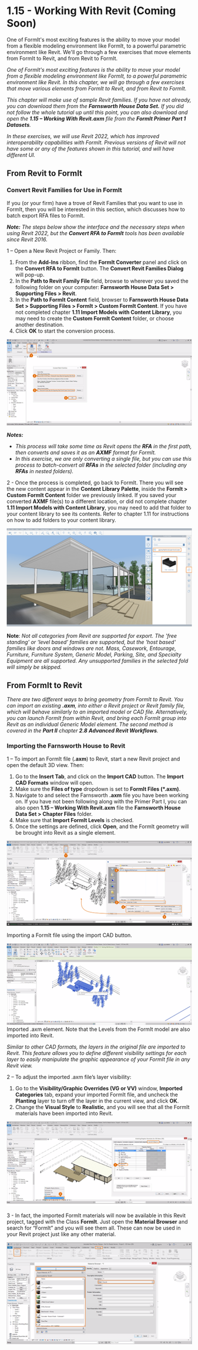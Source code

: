 # 1.15 - Working With Revit \(Coming Soon\)

One of FormIt's most exciting features is the ability to move your model from a flexible modeling environment like FormIt, to a powerful parametric environment like Revit. We'll go through a few exercises that move elements from FormIt to Revit, and from Revit to FormIt.

_One of FormIt's most exciting features is the ability to move your model from a flexible modeling environment like FormIt, to a powerful parametric environment like Revit. In this chapter, we will go through a few exercises that move various elements from FormIt to Revit, and from Revit to FormIt._

_This chapter will make use of sample Revit families. If you have not already, you can download them from the **Farnsworth House Data Set.** If you did not follow the whole tutorial up until this point, you can also download and open the **1.15 – Working With Revit.axm** file from the **FormIt Primer Part 1 Datasets**._

_In these exercises, we will use Revit 2022, which has improved interoperability capabilities with FormIt. Previous versions of Revit will not have some or any of the features shown in this tutorial, and will have different UI._

## From Revit to FormIt

### Convert Revit Families for Use in FormIt

If you \(or your firm\) have a trove of Revit Families that you want to use in FormIt, then you will be interested in this section, which discusses how to batch export RFA files to FormIt.

 _**Note:**_ _The steps below show the interface and the necessary steps when using Revit 2022, but the_ _**Convert RFA to FormIt**_ _tools has been available since Revit 2016._

1 – Open a New Revit Project or Family. Then:

1. From the **Add-Ins** ribbon, find the **FormIt Converter** panel and click on the **Convert RFA to FormIt** button. The **Convert Revit Families Dialog** will pop-up.
2. In the **Path to Revit Family File** field, browse to wherever you saved the following folder on your computer: **Farnsworth House Data Set &gt; Supporting Files &gt; Revit**.
3. In the **Path to FormIt Content** field, browser to **Farnsworth House Data Set &gt; Supporting Files &gt; FormIt &gt; Custom FormIt Content**. If you have not completed chapter **1.11 Import Models with Content Library**, you may need to create the **Custom FormIt Content** folder, or choose another destination.
4. Click **OK** to start the conversion process.

![](../../.gitbook/assets/0%20%2823%29.png)

_**Notes:**_

* _This process will take some time as Revit opens the_ _**RFA**_ _in the first path, then converts and saves it as an_ _**AXMF**_ _format for FormIt._
* _In this exercise, we are only converting a single file, but you can use this process to batch-convert all_ _**RFAs**_ _in the selected folder \(including any_ _**RFAs**_ _in nested folders\)._

2 - Once the process is completed, go back to FormIt. There you will see the new content appear in the **Content Library Palette**, inside the **FormIt &gt;** **Custom FormIt Content** folder we previously linked. If you saved your converted **AXMF** file\(s\) to a different location, or did not complete chapter **1.11 Import Models with Content Library**, you may need to add that folder to your content library to see its contents. Refer to chapter 1.11 for instructions on how to add folders to your content library.

![](../../.gitbook/assets/1%20%2824%29.png)‌

**Note**: _Not all categories from Revit are supported for export. The 'free standing' or ‘level based’ families are supported, but the 'host based' families like doors and windows are not. Mass, Casework, Entourage, Furniture, Furniture System, Generic Model, Parking, Site, and Specialty Equipment are all supported. Any unsupported families in the selected fold will simply be skipped._

## From FormIt to Revit

_There are two different ways to bring geometry from FormIt to Revit. You can import an existing_ _**.axm**, into either a Revit project or Revit family file, which will behave similarly to an imported model or CAD file. Alternatively, you can launch FormIt from within Revit, and bring each FormIt group into Revit as an individual Generic Model element. The second method is covered in the **Part II** chapter_ _**2.8**_ _**Advanced Revit Workflows**._

### Importing the Farnsworth House to Revit

1 – To import an FormIt file \(**.axm**\) to Revit, start a new Revit project and open the default 3D view. Then:

1. Go to the **Insert Tab**, and click on the **Import CAD** button. The **Import CAD Formats** window will open.
2. Make sure the **Files of type** dropdown is set to **FormIt Files \(\*.axm\)**.
3. Navigate to and select the Farnsworth **.axm** file you have been working on. If you have not been following along with the Primer Part I, you can also open **1.15 – Working With Revit.axm** file the **Farnsworth House Data Set &gt; Chapter Files** folder.
4. Make sure that **Import FormIt Levels** is checked.
5. Once the settings are defined, click **Open**, and the FormIt geometry will be brought into Revit as a single element.

![](../../.gitbook/assets/2%20%2824%29.png)

Importing a FormIt file using the import CAD button.

![](../../.gitbook/assets/3%20%2821%29.png)  
Imported .axm element. Note that the Levels from the FormIt model are also imported into Revit.

_Similar to other CAD formats, the layers in the original file are imported to Revit. This feature allows you to define different visibility settings for each layer to easily manipulate the graphic appearance of your FormIt file in any Revit view._

2 – To adjust the imported .axm file’s layer visibility:

1. Go to the **Visibility/Graphic Overrides \(VG or VV\)** window, **Imported Categories** tab, expand your imported FormIt file, and uncheck the **Planting** layer to turn off the layer in the current view, and click **OK**.
2. Change the **Visual Style** to **Realistic**, and you will see that all the FormIt materials have been imported into Revit.

![](../../.gitbook/assets/4%20%2820%29.png)

3 - In fact, the imported FormIt materials will now be available in this Revit project, tagged with the Class **FormIt**. Just open the **Material Browser** and search for “FormIt” and you will see them all. These can now be used in your Revit project just like any other material.

![](../../.gitbook/assets/5%20%2819%29.png)

